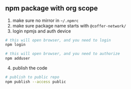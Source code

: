 #

## npm package with org scope

1. make sure no mirror in `~/.npmrc`
2. make sure package name starts with `@coffer-network/`
3. login npmjs and auth device

```bash
# this will open browser, and you need to login
npm login

# this will open browser, and you need to authorize
npm adduser
```

4. publish the code

```bash
# publish to public repo
npm publish --access public
```
